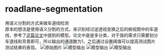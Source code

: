 # roadlane-segmentation
用语义分割的方式来做车道线检测 <br>
原本的想法是使用语义分割的方式，来识别经过逆透视变换之后的俯视图中的车道线，参考了[这篇论文](https://arxiv.org/abs/1812.05914)中提到的模型。论文中是是多分类，对于我的需求只需要划分车道线和背景即可，所以输出的通道数为1，之后通过设置阈值可以提高测试图片测试结果的表现。
![原始图片](https://github.com/WantUrHug/roadlane-segmentation/blob/master/images/origin.png "原始图片")
![模型输出](https://github.com/WantUrHug/roadlane-segmentation/blob/master/images/threshold_0.5.png "阈值为0.5")
![模型输出](https://github.com/WantUrHug/roadlane-segmentation/blob/master/images/threshold_0.7.png "阈值为0.7")
![模型输出](https://github.com/WantUrHug/roadlane-segmentation/blob/master/images/threshold_0.9.png "阈值为0.9")
